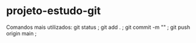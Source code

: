 # projeto-estudo-git

Comandos mais utilizados: git status ; git add . ; git commit -m "" ; git push origin main ;